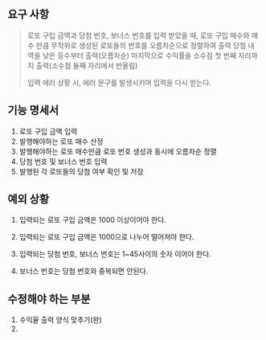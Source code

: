 ## 요구 사항
> 로또 구입 금액과 당첨 번호, 보너스 번호를 입력 받았을 때,
> 로또 구입 매수와 매수 만큼 무작위로 생성된 로또들의 번호를 오름차순으로 정렬하여 출력
> 당첨 내역을 낮은 등수부터 출력(오름차순)
> 마지막으로 수익률을 소수점 첫 번째 자리까지 출력(소수점 둘째 자리에서 반올림)
> 
> 입력 에러 상황 시, 에러 문구를 발생시키며 입력을 다시 받는다.

## 기능 명세서
1. 로또 구입 금액 입력
2. 발행해야하는 로또 매수 산정
3. 발행해야하는 로또 매수만큼 로또 번호 생성과 동시에 오름차순 정렬
4. 당첨 번호 및 보너스 번호 입력
5. 발행된 각 로또들의 당첨 여부 확인 및 저장


## 예외 상황
1. 입력되는 로또 구입 금액은 1000 이상이어야 한다.
2. 입력되는 로또 구입 금액은 1000으로 나누어 떨어져야 한다.

1. 입력되는 당첨 번호, 보너스 번호는 1~45사이의 숫자 이어야 한다.
2. 보너스 번호는 당첨 번호와 중복되면 안된다.

## 수정해야 하는 부분
1. 수익율 출력 양식 맞추기(완)
2. 